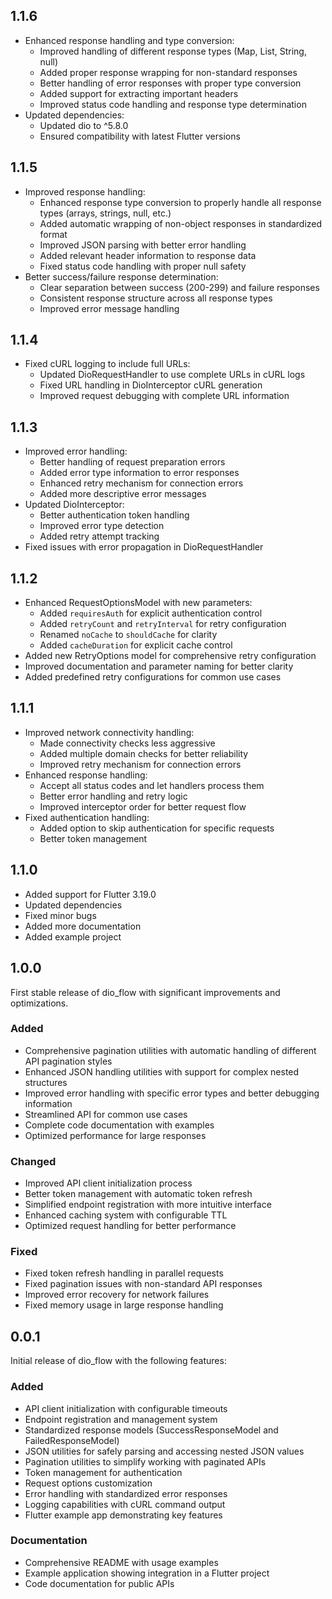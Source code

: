 ## 1.1.6

* Enhanced response handling and type conversion:
  * Improved handling of different response types (Map, List, String, null)
  * Added proper response wrapping for non-standard responses
  * Better handling of error responses with proper type conversion
  * Added support for extracting important headers
  * Improved status code handling and response type determination
* Updated dependencies:
  * Updated dio to ^5.8.0
  * Ensured compatibility with latest Flutter versions

## 1.1.5

* Improved response handling:
  * Enhanced response type conversion to properly handle all response types (arrays, strings, null, etc.)
  * Added automatic wrapping of non-object responses in standardized format
  * Improved JSON parsing with better error handling
  * Added relevant header information to response data
  * Fixed status code handling with proper null safety
* Better success/failure response determination:
  * Clear separation between success (200-299) and failure responses
  * Consistent response structure across all response types
  * Improved error message handling

## 1.1.4

* Fixed cURL logging to include full URLs:
  * Updated DioRequestHandler to use complete URLs in cURL logs
  * Fixed URL handling in DioInterceptor cURL generation
  * Improved request debugging with complete URL information

## 1.1.3

* Improved error handling:
  * Better handling of request preparation errors
  * Added error type information to error responses
  * Enhanced retry mechanism for connection errors
  * Added more descriptive error messages
* Updated DioInterceptor:
  * Better authentication token handling
  * Improved error type detection
  * Added retry attempt tracking
* Fixed issues with error propagation in DioRequestHandler

## 1.1.2

* Enhanced RequestOptionsModel with new parameters:
  * Added `requiresAuth` for explicit authentication control
  * Added `retryCount` and `retryInterval` for retry configuration
  * Renamed `noCache` to `shouldCache` for clarity
  * Added `cacheDuration` for explicit cache control
* Added new RetryOptions model for comprehensive retry configuration
* Improved documentation and parameter naming for better clarity
* Added predefined retry configurations for common use cases

## 1.1.1

* Improved network connectivity handling:
  * Made connectivity checks less aggressive
  * Added multiple domain checks for better reliability
  * Improved retry mechanism for connection errors
* Enhanced response handling:
  * Accept all status codes and let handlers process them
  * Better error handling and retry logic
  * Improved interceptor order for better request flow
* Fixed authentication handling:
  * Added option to skip authentication for specific requests
  * Better token management

## 1.1.0

* Added support for Flutter 3.19.0
* Updated dependencies
* Fixed minor bugs
* Added more documentation
* Added example project

## 1.0.0

First stable release of dio_flow with significant improvements and optimizations.

### Added
- Comprehensive pagination utilities with automatic handling of different API pagination styles
- Enhanced JSON handling utilities with support for complex nested structures
- Improved error handling with specific error types and better debugging information
- Streamlined API for common use cases
- Complete code documentation with examples
- Optimized performance for large responses

### Changed
- Improved API client initialization process
- Better token management with automatic token refresh
- Simplified endpoint registration with more intuitive interface
- Enhanced caching system with configurable TTL
- Optimized request handling for better performance

### Fixed
- Fixed token refresh handling in parallel requests
- Fixed pagination issues with non-standard API responses
- Improved error recovery for network failures
- Fixed memory usage in large response handling

## 0.0.1

Initial release of dio_flow with the following features:

### Added
- API client initialization with configurable timeouts
- Endpoint registration and management system
- Standardized response models (SuccessResponseModel and FailedResponseModel)
- JSON utilities for safely parsing and accessing nested JSON values
- Pagination utilities to simplify working with paginated APIs
- Token management for authentication
- Request options customization
- Error handling with standardized error responses
- Logging capabilities with cURL command output
- Flutter example app demonstrating key features

### Documentation
- Comprehensive README with usage examples
- Example application showing integration in a Flutter project
- Code documentation for public APIs
